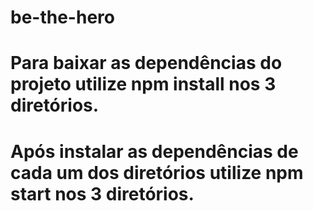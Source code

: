 # be-the-hero

# Para baixar as dependências do projeto utilize npm install nos 3 diretórios.

# Após instalar as dependências de cada um dos diretórios utilize npm start nos 3 diretórios.
